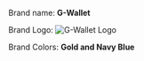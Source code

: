 Brand name: **G-Wallet**

Brand Logo:
<img src="[https://cdn.rawgit.com/sindresorhus/awesome/d7305f38d29fed78fa85652e3a63e154dd8e8829/media/badge.svg](https://github.com/carolinemaina/Caroline-Outreachy-May-2023-Internships/blob/main/Open%20Pay-The%20Open%20Source%20Payment%20technology%20for%20small%20change%20scarcity%20Mentor%20actions/Starter%20tasks/Open%20Pay.png)" alt="G-Wallet Logo"/>

Brand Colors: **Gold and Navy Blue**
